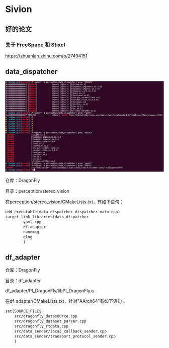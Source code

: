 # Sivion

## 好的论文

### 关于 FreeSpace 和 Stixel

https://zhuanlan.zhihu.com/p/27494151



## data_dispatcher
![data_dispather linked dynamic libs](images/data_dispather.png "data_dispather binary analyze")

仓库：DragonFly

目录：perception/stereo_vision

在perception/stereo_vision/CMakeLists.txt，有如下语句：

    add_executable(data_dispatcher dispatcher_main.cpp)
    target_link_libraries(data_dispatcher
            yaml-cpp
            df_adapter
            nanomsg
            glog
            )

## df_adapter

仓库：DragonFly

目录：df_adapter

df_adapter/PI_DragonFly/libPI_DragonFly.a

在df_adapter/CMakeLists.txt，针对"AArch64"有如下语句：

```
set(SOURCE_FILES
    src/dragonfly_datasource.cpp
    src/dragonfly_dataset_parser.cpp
    src/dragonfly_rtdata.cpp
    src/data_sender/local_callback_sender.cpp
    src/data_sender/transport_protocol_sender.cpp
    )

```